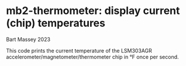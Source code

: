 # mb2-thermometer: display current (chip) temperatures
Bart Massey 2023

This code prints the current temperature of the LSM303AGR
accelerometer/magnetometer/thermometer chip in °F once per
second.
